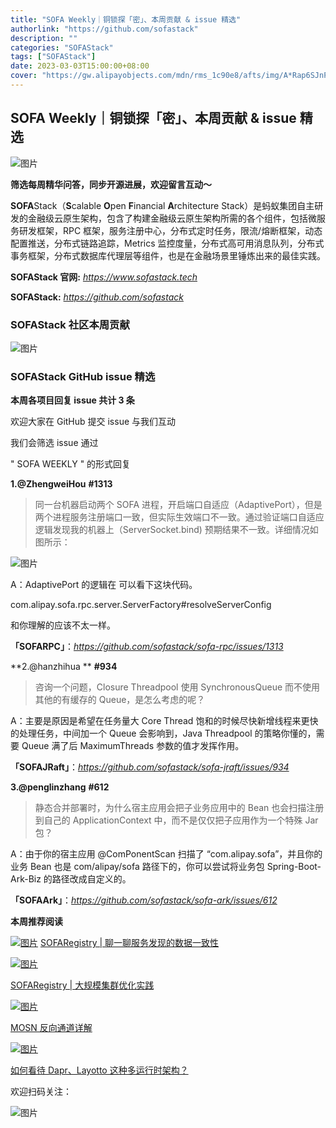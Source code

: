 ```yaml
---
title: "SOFA Weekly｜铜锁探「密」、本周贡献 & issue 精选"
authorlink: "https://github.com/sofastack"
description: ""
categories: "SOFAStack"
tags: ["SOFAStack"]
date: 2023-03-03T15:00:00+08:00
cover: "https://gw.alipayobjects.com/mdn/rms_1c90e8/afts/img/A*Rap6SJnP9f0AAAAAAAAAAAAAARQnAQ"
---
```


## SOFA Weekly｜铜锁探「密」、本周贡献 & issue 精选

![图片](https://mmbiz.qpic.cn/mmbiz_jpg/nibOZpaQKw09Nibva21kIShgVO0OFIOpzDwic5bUBIianAZUtQ5LxcVT2OQXgt7AjEf5mib6YazJdUibjpQhByqWdsow/640?wx_fmt=jpeg&wxfrom=5&wx_lazy=1&wx_co=1)

**筛选每周精华问答，同步开源进展，欢迎留言互动～**

**SOFA**Stack（**S**calable **O**pen **F**inancial **A**rchitecture Stack）是蚂蚁集团自主研发的金融级云原生架构，包含了构建金融级云原生架构所需的各个组件，包括微服务研发框架，RPC 框架，服务注册中心，分布式定时任务，限流/熔断框架，动态配置推送，分布式链路追踪，Metrics 监控度量，分布式高可用消息队列，分布式事务框架，分布式数据库代理层等组件，也是在金融场景里锤炼出来的最佳实践。

**SOFAStack 官网:** *https://www.sofastack.tech*

**SOFAStack:** *https://github.com/sofastack*

 ### SOFAStack 社区本周贡献

![图片](https://mmbiz.qpic.cn/sz_mmbiz_png/iaSYstiaicd4c5SCtxWgALrJoB0B2YKBHN51CxK8umBLThVFLnSdoJKNRccv973yliaVycToibSEz6G7tNBRgCJsyeA/640?wx_fmt=png&wxfrom=5&wx_lazy=1&wx_co=1)

 ### SOFAStack GitHub issue 精选

**本周各项目回复 issue 共计 3 条**

欢迎大家在 GitHub 提交 issue 与我们互动

我们会筛选 issue 通过 

" SOFA WEEKLY " 的形式回复

**1.@ZhengweiHou** **#1313**

> 同一台机器启动两个 SOFA 进程，开启端口自适应（AdaptivePort），但是两个进程服务注册端口一致，但实际生效端口不一致。通过验证端口自适应逻辑发现我的机器上（ServerSocket.bind) 预期结果不一致。详细情况如图所示：

![图片](https://mmbiz.qpic.cn/mmbiz_png/nibOZpaQKw0icmKPeSTk1TEHZzYbGzwm6jb1Z6d7s82FK9oVGnLhsYBjCbxwHaTK7tEhSdLY9Z0a2FsSAibBYdPTg/640?wx_fmt=png&wxfrom=5&wx_lazy=1&wx_co=1)

A：AdaptivePort 的逻辑在 可以看下这块代码。

com.alipay.sofa.rpc.server.ServerFactory#resolveServerConfig

和你理解的应该不太一样。

**「SOFARPC」**：*https://github.com/sofastack/sofa-rpc/issues/1313*

**2.@hanzhihua ** **#934**

> 咨询一个问题，Closure Threadpool 使用 SynchronousQueue 而不使用其他的有缓存的 Queue，是怎么考虑的呢？

A：主要是原因是希望在任务量大 Core Thread 饱和的时候尽快新增线程来更快的处理任务，中间加一个 Queue 会影响到，Java Threadpool 的策略你懂的，需要 Queue 满了后 MaximumThreads 参数的值才发挥作用。

**「SOFAJRaft」**：*https://github.com/sofastack/sofa-jraft/issues/934*

**3.@penglinzhang** **#612**

> 静态合并部署时，为什么宿主应用会把子业务应用中的 Bean 也会扫描注册到自己的 ApplicationContext 中，而不是仅仅把子应用作为一个特殊 Jar 包？

A：由于你的宿主应用 @ComPonentScan 扫描了 “com.alipay.sofa”，并且你的业务 Bean 也是 com/alipay/sofa 路径下的，你可以尝试将业务包 Spring-Boot-Ark-Biz 的路径改成自定义的。

**「SOFAArk」**：*https://github.com/sofastack/sofa-ark/issues/612*

  **本周推荐阅读** 

[![图片](https://mmbiz.qpic.cn/mmbiz_png/nibOZpaQKw0ibMDeS5iaP4griao1E0Ga1gQF5G1ianh376RYpoicoehRFgiazkXLlRZhuFmPpZgZAzJn3DjpCWep71L7w/640?wx_fmt=png&wxfrom=5&wx_lazy=1&wx_co=1)](http://mp.weixin.qq.com/s?__biz=MzUzMzU5Mjc1Nw==&mid=2247520348&idx=1&sn=459c9262761bd719a028c8ea27f56591&chksm=faa37f86cdd4f690cefbcb8564ab79b327512e409ada02870561ece96c6fc07c050fdc3b7f66&scene=21#wechat_redirect)
[SOFARegistry | 聊一聊服务发现的数据一致性](https://mp.weixin.qq.com/s?__biz=MzUzMzU5Mjc1Nw==&mid=2247520348&idx=1&sn=459c9262761bd719a028c8ea27f56591&chksm=faa37f86cdd4f690cefbcb8564ab79b327512e409ada02870561ece96c6fc07c050fdc3b7f66&scene=21#wechat_redirect)

[![图片](https://mmbiz.qpic.cn/mmbiz_png/nibOZpaQKw09kbgMpeI4gOnmNpS4cYZB487SbfN9PBA9OWgJv8Xa5G8sCH6x4DXmkY0rAmfYb1QjBj02bI8eLHQ/640?wx_fmt=png&wxfrom=5&wx_lazy=1&wx_co=1)](http://mp.weixin.qq.com/s?__biz=MzUzMzU5Mjc1Nw==&mid=2247517005&idx=1&sn=685cea90982f8ecec5ffc56880d63175&chksm=faa36c97cdd4e58163830407bd827838f6ecb0a5b0e22130b507141fe9a24b2e645666fc0571&scene=21#wechat_redirect)

[SOFARegistry | 大规模集群优化实践](https://mp.weixin.qq.com/s?__biz=MzUzMzU5Mjc1Nw==&mid=2247517005&idx=1&sn=685cea90982f8ecec5ffc56880d63175&chksm=faa36c97cdd4e58163830407bd827838f6ecb0a5b0e22130b507141fe9a24b2e645666fc0571&scene=21#wechat_redirect)

[![图片](https://mmbiz.qpic.cn/mmbiz_jpg/nibOZpaQKw0icVic2YozAVFT3Glnb0kGOm9Itgia880Ug1iaAMicZVsrccXmGLmDPkIYRezMRcICZo7h84W0wVoVabvA/640?wx_fmt=jpeg&wxfrom=5&wx_lazy=1&wx_co=1)](http://mp.weixin.qq.com/s?__biz=MzUzMzU5Mjc1Nw==&mid=2247513902&idx=1&sn=be00c5af2e9775a4039430bf187e16f4&chksm=faa358f4cdd4d1e23d7e9c93b4a94d6e6c377f51eb5e96b6dd5f74b840e48ebd3f518c4bf80a&scene=21#wechat_redirect)

[MOSN 反向通道详解](https://mp.weixin.qq.com/s?__biz=MzUzMzU5Mjc1Nw==&mid=2247513902&idx=1&sn=be00c5af2e9775a4039430bf187e16f4&chksm=faa358f4cdd4d1e23d7e9c93b4a94d6e6c377f51eb5e96b6dd5f74b840e48ebd3f518c4bf80a&scene=21#wechat_redirect)

[![图片](https://mmbiz.qpic.cn/mmbiz_jpg/nibOZpaQKw0ibHpzvqrKxBWoRa3dkfJfhOQjzuFuGqXxj4K4st1Y7ChGY6Fwvgic4koYYqUffcqSb5UjueianQ2d6g/640?wx_fmt=jpeg&wxfrom=5&wx_lazy=1&wx_co=1)](http://mp.weixin.qq.com/s?__biz=MzUzMzU5Mjc1Nw==&mid=2247510516&idx=1&sn=eff21915cd0ac1a8c8e3f126b549a605&chksm=faa3462ecdd4cf38ab6ab0c7201902fb53d54cea4865f9b7d7cdcdc7eaa00cf354d8b05e5393&scene=21#wechat_redirect)

[如何看待 Dapr、Layotto 这种多运行时架构？](https://mp.weixin.qq.com/s?__biz=MzUzMzU5Mjc1Nw==&mid=2247510516&idx=1&sn=eff21915cd0ac1a8c8e3f126b549a605&chksm=faa3462ecdd4cf38ab6ab0c7201902fb53d54cea4865f9b7d7cdcdc7eaa00cf354d8b05e5393&scene=21#wechat_redirect)

欢迎扫码关注：

![图片](https://mmbiz.qpic.cn/mmbiz_jpg/nibOZpaQKw0icFMvfmJYE2gzNBePWwuuickPbVLQXdjXHytsPOr7fibEPjbYY2TZU8BcwsrJzoLVGQt7j9qJcF6aqw/640?wx_fmt=jpeg&wxfrom=5&wx_lazy=1&wx_co=1)

